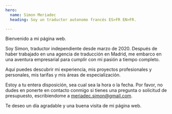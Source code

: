 ```yaml
---
hero:
  name: Simon Meriadec
  heading: Soy un traductor autonomo francés ES>FR EN>FR.

---
```

Bienvenido a mi página web.

Soy Simon, traductor independiente desde marzo de 2020. Después de haber trabajado en una agencia de traducción en Madrid, me embarco en una aventura empresarial para cumplir con mi pasión a tiempo completo.

Aquí puedes descubrir mi experiencia, mis proyectos profesionales y personales, mis tarifas y mis áreas de especialización.

Estoy a tu entera disposición, sea cual sea la hora o la fecha. Por favor, no dudes en ponerte en contacto conmigo si tienes una pregunta o solicitud de presupuesto, escribiendome a meriadec.simon@gmail.com.

Te deseo un día agradable y una buena visita de mi página web.